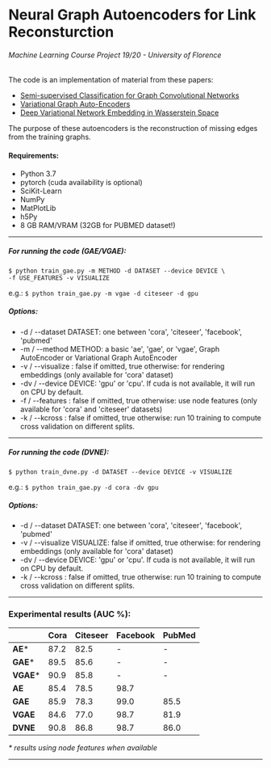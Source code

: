 # Neural Graph Autoencoders for Link Reconsturction
###### Machine Learning Course Project 19/20 - University of Florence

The code is an implementation of material from these papers:

* [Semi-supervised Classification for Graph Convolutional Networks](https://arxiv.org/pdf/1609.02907.pdf)
* [Variational Graph Auto-Encoders](https://arxiv.org/pdf/1611.07308.pdf)
* [Deep Variational Network Embedding in Wasserstein Space](https://dl.acm.org/doi/pdf/10.1145/3219819.3220052)

The purpose of these autoencoders is the reconstruction of missing edges from the training graphs.

#### Requirements:
* Python 3.7
* pytorch (cuda availability is optional)
* SciKit-Learn
* NumPy
* MatPlotLib
* h5Py
* 8 GB RAM/VRAM (32GB for PUBMED dataset!)

---

##### For running the code (GAE/VGAE):
```
$ python train_gae.py -m METHOD -d DATASET --device DEVICE \
-f USE_FEATURES -v VISUALIZE
``` 
e.g.: `$ python train_gae.py -m vgae -d citeseer -d gpu`

##### Options: 
*   -d / --dataset DATASET: one between 'cora', 'citeseer', 'facebook', 'pubmed' 
*   -m / --method METHOD: a basic 'ae', 'gae', or 'vgae', Graph AutoEncoder or Variational Graph AutoEncoder 
*   -v / --visualize : false if omitted, true otherwise: for rendering embeddings (only available for 'cora' dataset)
*   -dv / --device DEVICE: 'gpu' or 'cpu'. If cuda is not available, it will run on CPU by default. 
*   -f / --features : false if omitted, true otherwise: use node features (only available for 'cora' and 'citeseer' datasets)
*   -k / --kcross : false if omitted, true otherwise: run 10 training to compute cross validation on different splits.
---
##### For running the code (DVNE):
```
$ python train_dvne.py -d DATASET --device DEVICE -v VISUALIZE
``` 
e.g.: `$ python train_gae.py -d cora -dv gpu`

##### Options: 
*   -d / --dataset DATASET: one between 'cora', 'citeseer', 'facebook', 'pubmed' 
*   -v / --visualize VISUALIZE: false if omitted, true otherwise: for rendering embeddings (only available for 'cora' dataset)
*   -dv / --device DEVICE: 'gpu' or 'cpu'. If cuda is not available, it will run on CPU by default. 
*   -k / --kcross : false if omitted, true otherwise: run 10 training to compute cross validation on different splits.
---
### Experimental results (AUC %):

|                  |   Cora    |   Citeseer    |   Facebook    |   PubMed  |
|------------------|-----------|---------------|---------------|-----------|
|     **AE***      |    87.2   |   82.5        |      -        |    -      |
|     **GAE***     |    89.5   |   85.6        |      -        |    -      |
|     **VGAE***    |    90.9   |   85.8        |      -        |    -      |
|     **AE**       |    85.4   |   78.5        |     98.7      |           |
|     **GAE**      |    85.9   |   78.3        |     99.0      |   85.5    |
|     **VGAE**     |    84.6   |   77.0        |     98.7      |   81.9    |
|     **DVNE**     |    90.8   |   86.8        |     98.7      |   86.0    |

_* results using node features when available_

---
